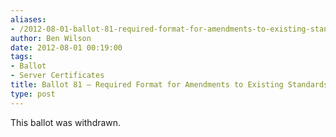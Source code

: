 ```yaml
---
aliases:
- /2012-08-01-ballot-81-required-format-for-amendments-to-existing-standards-or-requirements/
author: Ben Wilson
date: 2012-08-01 00:19:00
tags:
- Ballot
- Server Certificates
title: Ballot 81 – Required Format for Amendments to Existing Standards or Requirements
type: post
---
```


This ballot was withdrawn.